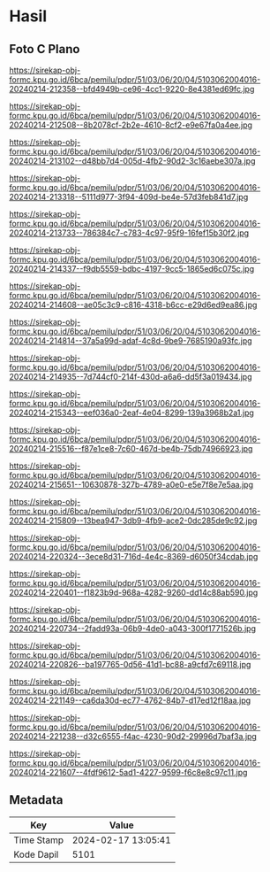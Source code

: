 # Hasil

## Foto C Plano

https://sirekap-obj-formc.kpu.go.id/6bca/pemilu/pdpr/51/03/06/20/04/5103062004016-20240214-212358--bfd4949b-ce96-4cc1-9220-8e4381ed69fc.jpg

https://sirekap-obj-formc.kpu.go.id/6bca/pemilu/pdpr/51/03/06/20/04/5103062004016-20240214-212508--8b2078cf-2b2e-4610-8cf2-e9e67fa0a4ee.jpg

https://sirekap-obj-formc.kpu.go.id/6bca/pemilu/pdpr/51/03/06/20/04/5103062004016-20240214-213102--d48bb7d4-005d-4fb2-90d2-3c16aebe307a.jpg

https://sirekap-obj-formc.kpu.go.id/6bca/pemilu/pdpr/51/03/06/20/04/5103062004016-20240214-213318--5111d977-3f94-409d-be4e-57d3feb841d7.jpg

https://sirekap-obj-formc.kpu.go.id/6bca/pemilu/pdpr/51/03/06/20/04/5103062004016-20240214-213733--786384c7-c783-4c97-95f9-16fef15b30f2.jpg

https://sirekap-obj-formc.kpu.go.id/6bca/pemilu/pdpr/51/03/06/20/04/5103062004016-20240214-214337--f9db5559-bdbc-4197-9cc5-1865ed6c075c.jpg

https://sirekap-obj-formc.kpu.go.id/6bca/pemilu/pdpr/51/03/06/20/04/5103062004016-20240214-214608--ae05c3c9-c816-4318-b6cc-e29d6ed9ea86.jpg

https://sirekap-obj-formc.kpu.go.id/6bca/pemilu/pdpr/51/03/06/20/04/5103062004016-20240214-214814--37a5a99d-adaf-4c8d-9be9-7685190a93fc.jpg

https://sirekap-obj-formc.kpu.go.id/6bca/pemilu/pdpr/51/03/06/20/04/5103062004016-20240214-214935--7d744cf0-214f-430d-a6a6-dd5f3a019434.jpg

https://sirekap-obj-formc.kpu.go.id/6bca/pemilu/pdpr/51/03/06/20/04/5103062004016-20240214-215343--eef036a0-2eaf-4e04-8299-139a3968b2a1.jpg

https://sirekap-obj-formc.kpu.go.id/6bca/pemilu/pdpr/51/03/06/20/04/5103062004016-20240214-215516--f87e1ce8-7c60-467d-be4b-75db74966923.jpg

https://sirekap-obj-formc.kpu.go.id/6bca/pemilu/pdpr/51/03/06/20/04/5103062004016-20240214-215651--10630878-327b-4789-a0e0-e5e7f8e7e5aa.jpg

https://sirekap-obj-formc.kpu.go.id/6bca/pemilu/pdpr/51/03/06/20/04/5103062004016-20240214-215809--13bea947-3db9-4fb9-ace2-0dc285de9c92.jpg

https://sirekap-obj-formc.kpu.go.id/6bca/pemilu/pdpr/51/03/06/20/04/5103062004016-20240214-220324--3ece8d31-716d-4e4c-8369-d6050f34cdab.jpg

https://sirekap-obj-formc.kpu.go.id/6bca/pemilu/pdpr/51/03/06/20/04/5103062004016-20240214-220401--f1823b9d-968a-4282-9260-dd14c88ab590.jpg

https://sirekap-obj-formc.kpu.go.id/6bca/pemilu/pdpr/51/03/06/20/04/5103062004016-20240214-220734--2fadd93a-06b9-4de0-a043-300f1771526b.jpg

https://sirekap-obj-formc.kpu.go.id/6bca/pemilu/pdpr/51/03/06/20/04/5103062004016-20240214-220826--ba197765-0d56-41d1-bc88-a9cfd7c69118.jpg

https://sirekap-obj-formc.kpu.go.id/6bca/pemilu/pdpr/51/03/06/20/04/5103062004016-20240214-221149--ca6da30d-ec77-4762-84b7-d17ed12f18aa.jpg

https://sirekap-obj-formc.kpu.go.id/6bca/pemilu/pdpr/51/03/06/20/04/5103062004016-20240214-221238--d32c6555-f4ac-4230-90d2-29996d7baf3a.jpg

https://sirekap-obj-formc.kpu.go.id/6bca/pemilu/pdpr/51/03/06/20/04/5103062004016-20240214-221607--4fdf9612-5ad1-4227-9599-f6c8e8c97c11.jpg


## Metadata

| Key        | Value               |
| ---------- | ------------------- |
| Time Stamp | 2024-02-17 13:05:41 |
| Kode Dapil | 5101                |



